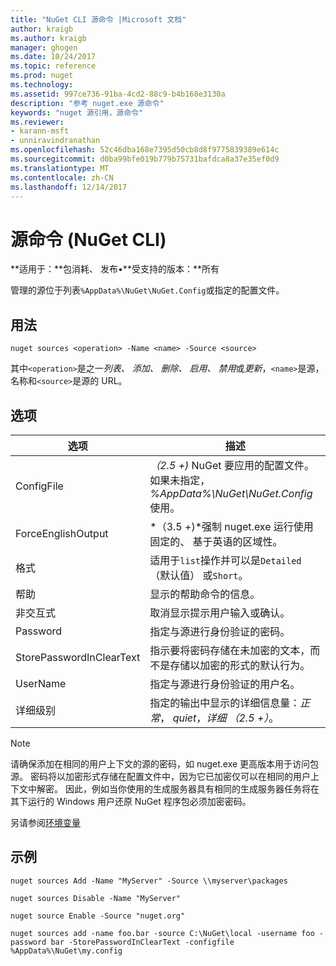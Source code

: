 ```yaml
---
title: "NuGet CLI 源命令 |Microsoft 文档"
author: kraigb
ms.author: kraigb
manager: ghogen
ms.date: 10/24/2017
ms.topic: reference
ms.prod: nuget
ms.technology: 
ms.assetid: 997ce736-91ba-4cd2-88c9-b4b168e3130a
description: "参考 nuget.exe 源命令"
keywords: "nuget 源引用，源命令"
ms.reviewer:
- karann-msft
- unniravindranathan
ms.openlocfilehash: 52c46dba168e7395d50cb8d8f9775839389e614c
ms.sourcegitcommit: d0ba99bfe019b779b75731bafdca8a37e35ef0d9
ms.translationtype: MT
ms.contentlocale: zh-CN
ms.lasthandoff: 12/14/2017
---
```

# <a name="sources-command-nuget-cli"></a>源命令 (NuGet CLI)

**适用于：**包消耗、 发布&bullet;**受支持的版本：**所有

管理的源位于列表`%AppData%\NuGet\NuGet.Config`或指定的配置文件。

## <a name="usage"></a>用法

```
nuget sources <operation> -Name <name> -Source <source>
```

其中`<operation>`是之一*列表、 添加、 删除、 启用、 禁用*或*更新*，`<name>`是源，名称和`<source>`是源的 URL。


## <a name="options"></a>选项

| 选项 | 描述 |
| --- | --- |
| ConfigFile | *（2.5 +)* NuGet 要应用的配置文件。 如果未指定， *%AppData%\NuGet\NuGet.Config*使用。 |
| ForceEnglishOutput | *（3.5 +)*强制 nuget.exe 运行使用固定的、 基于英语的区域性。 |
| 格式 | 适用于`list`操作并可以是`Detailed`（默认值） 或`Short`。 |
| 帮助 | 显示的帮助命令的信息。 |
| 非交互式 | 取消显示提示用户输入或确认。 |
| Password | 指定与源进行身份验证的密码。 |
| StorePasswordInClearText | 指示要将密码存储在未加密的文本，而不是存储以加密的形式的默认行为。 |
| UserName | 指定与源进行身份验证的用户名。 |
| 详细级别 | 指定的输出中显示的详细信息量：*正常*， *quiet*，*详细 （2.5 +）*。 |

> [!Note]
> 请确保添加在相同的用户上下文的源的密码，如 nuget.exe 更高版本用于访问包源。 密码将以加密形式存储在配置文件中，因为它已加密仅可以在相同的用户上下文中解密。 因此，例如当你使用的生成服务器具有相同的生成服务器任务将在其下运行的 Windows 用户还原 NuGet 程序包必须加密密码。

另请参阅[环境变量](cli-ref-environment-variables.md)

## <a name="examples"></a>示例

```
nuget sources Add -Name "MyServer" -Source \\myserver\packages

nuget sources Disable -Name "MyServer"

nuget source Enable -Source "nuget.org"

nuget sources add -name foo.bar -source C:\NuGet\local -username foo -password bar -StorePasswordInClearText -configfile %AppData%\NuGet\my.config
```
